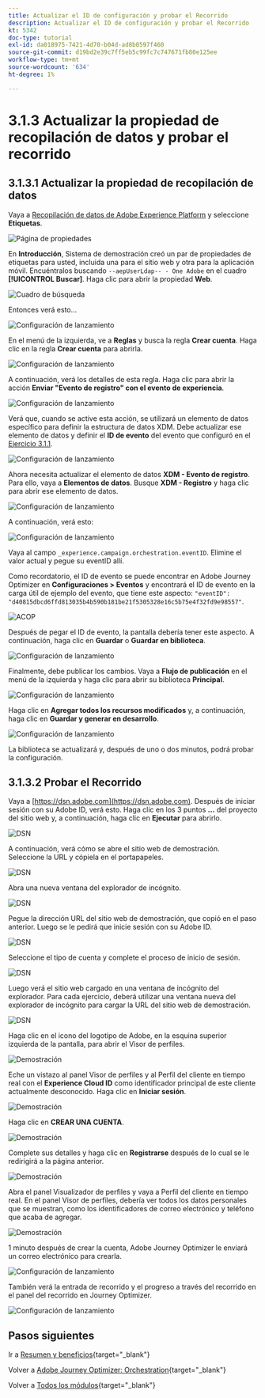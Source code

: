 ```yaml
---
title: Actualizar el ID de configuración y probar el Recorrido
description: Actualizar el ID de configuración y probar el Recorrido
kt: 5342
doc-type: tutorial
exl-id: da018975-7421-4d70-b04d-ad8b0597f460
source-git-commit: d19bd2e39c7ff5eb5c99fc7c747671fb80e125ee
workflow-type: tm+mt
source-wordcount: '634'
ht-degree: 1%

---
```


# 3.1.3 Actualizar la propiedad de recopilación de datos y probar el recorrido

## 3.1.3.1 Actualizar la propiedad de recopilación de datos

Vaya a [Recopilación de datos de Adobe Experience Platform](https://experience.adobe.com/data-collection/home) y seleccione **Etiquetas**.

![Página de propiedades](./../../../../modules/delivery-activation/datacollection/dc1.1/images/launch1.png)

En **Introducción**, Sistema de demostración creó un par de propiedades de etiquetas para usted, incluida una para el sitio web y otra para la aplicación móvil. Encuéntralos buscando `--aepUserLdap-- - One Adobe` en el cuadro **[!UICONTROL Buscar]**. Haga clic para abrir la propiedad **Web**.

![Cuadro de búsqueda](./../../../../modules/delivery-activation/datacollection/dc1.1/images/property6.png)

Entonces verá esto...

![Configuración de lanzamiento](./images/rule1.png)

En el menú de la izquierda, ve a **Reglas** y busca la regla **Crear cuenta**. Haga clic en la regla **Crear cuenta** para abrirla.

![Configuración de lanzamiento](./images/rule2.png)

A continuación, verá los detalles de esta regla. Haga clic para abrir la acción **Enviar &quot;Evento de registro&quot; con el evento de experiencia**.

![Configuración de lanzamiento](./images/rule3.png)

Verá que, cuando se active esta acción, se utilizará un elemento de datos específico para definir la estructura de datos XDM. Debe actualizar ese elemento de datos y definir el **ID de evento** del evento que configuró en el [Ejercicio 3.1.1](./ex1.md).

![Configuración de lanzamiento](./images/rule4.png)

Ahora necesita actualizar el elemento de datos **XDM - Evento de registro**. Para ello, vaya a **Elementos de datos**. Busque **XDM - Registro** y haga clic para abrir ese elemento de datos.

![Configuración de lanzamiento](./images/rule5.png)

A continuación, verá esto:

![Configuración de lanzamiento](./images/rule6.png)

Vaya al campo `_experience.campaign.orchestration.eventID`. Elimine el valor actual y pegue su eventID allí.

Como recordatorio, el ID de evento se puede encontrar en Adobe Journey Optimizer en **Configuraciones > Eventos** y encontrará el ID de evento en la carga útil de ejemplo del evento, que tiene este aspecto: `"eventID": "d40815dbcd6ffd813035b4b590b181be21f5305328e16c5b75e4f32fd9e98557"`.

![ACOP](./images/payloadeventID.png)

Después de pegar el ID de evento, la pantalla debería tener este aspecto. A continuación, haga clic en **Guardar** o **Guardar en biblioteca**.

![Configuración de lanzamiento](./images/rule7.png)

Finalmente, debe publicar los cambios. Vaya a **Flujo de publicación** en el menú de la izquierda y haga clic para abrir su biblioteca **Principal**.

![Configuración de lanzamiento](./images/rule8.png)

Haga clic en **Agregar todos los recursos modificados** y, a continuación, haga clic en **Guardar y generar en desarrollo**.

![Configuración de lanzamiento](./images/rule9.png)

La biblioteca se actualizará y, después de uno o dos minutos, podrá probar la configuración.

## 3.1.3.2 Probar el Recorrido

Vaya a [https://dsn.adobe.com](https://dsn.adobe.com). Después de iniciar sesión con su Adobe ID, verá esto. Haga clic en los 3 puntos **...** del proyecto del sitio web y, a continuación, haga clic en **Ejecutar** para abrirlo.

![DSN](./../../datacollection/dc1.1/images/web8.png)

A continuación, verá cómo se abre el sitio web de demostración. Seleccione la URL y cópiela en el portapapeles.

![DSN](../../../getting-started/gettingstarted/images/web3.png)

Abra una nueva ventana del explorador de incógnito.

![DSN](../../../getting-started/gettingstarted/images/web4.png)

Pegue la dirección URL del sitio web de demostración, que copió en el paso anterior. Luego se le pedirá que inicie sesión con su Adobe ID.

![DSN](../../../getting-started/gettingstarted/images/web5.png)

Seleccione el tipo de cuenta y complete el proceso de inicio de sesión.

![DSN](../../../getting-started/gettingstarted/images/web6.png)

Luego verá el sitio web cargado en una ventana de incógnito del explorador. Para cada ejercicio, deberá utilizar una ventana nueva del explorador de incógnito para cargar la URL del sitio web de demostración.

![DSN](../../../getting-started/gettingstarted/images/web7.png)

Haga clic en el icono del logotipo de Adobe, en la esquina superior izquierda de la pantalla, para abrir el Visor de perfiles.

![Demostración](./../../../../modules/delivery-activation/datacollection/dc1.2/images/pv1.png)

Eche un vistazo al panel Visor de perfiles y al Perfil del cliente en tiempo real con el **Experience Cloud ID** como identificador principal de este cliente actualmente desconocido. Haga clic en **Iniciar sesión**.

![Demostración](./../../../../modules/delivery-activation/datacollection/dc1.2/images/pv2.png)

Haga clic en **CREAR UNA CUENTA**.

![Demostración](./../../../../modules/delivery-activation/datacollection/dc1.2/images/pv9.png)

Complete sus detalles y haga clic en **Registrarse** después de lo cual se le redirigirá a la página anterior.

![Demostración](./../../../../modules/delivery-activation/datacollection/dc1.2/images/pv10.png)

Abra el panel Visualizador de perfiles y vaya a Perfil del cliente en tiempo real. En el panel Visor de perfiles, debería ver todos los datos personales que se muestran, como los identificadores de correo electrónico y teléfono que acaba de agregar.

![Demostración](./../../../../modules/delivery-activation/datacollection/dc1.2/images/pv11.png)

1 minuto después de crear la cuenta, Adobe Journey Optimizer le enviará un correo electrónico para crearla.

![Configuración de lanzamiento](./images/email.png)

También verá la entrada de recorrido y el progreso a través del recorrido en el panel del recorrido en Journey Optimizer.

![Configuración de lanzamiento](./images/emaildash.png)

## Pasos siguientes

Ir a [Resumen y beneficios](./summary.md){target="_blank"}

Volver a [Adobe Journey Optimizer: Orchestration](./journey-orchestration-create-account.md){target="_blank"}

Volver a [Todos los módulos](./../../../../overview.md){target="_blank"}
